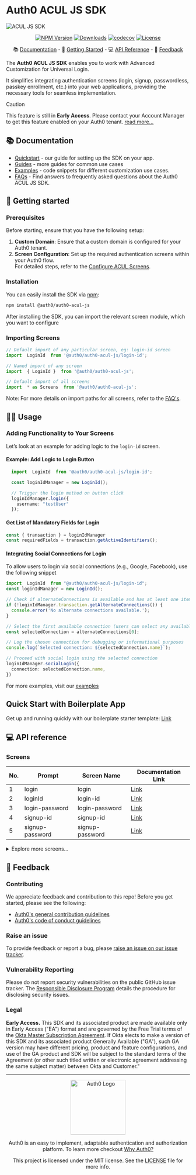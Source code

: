 # Auth0 ACUL JS SDK

![ACUL JS SDK](https://cdn.auth0.com/website/sdks/banners/auth0-acul-js-banner.png)

<div align="center">

[![NPM Version](https://img.shields.io/npm/v/@auth0/auth0-acul-js)](https://www.npmjs.com/package/@auth0/auth0-acul-js)
[![Downloads](https://img.shields.io/npm/dw/@auth0/auth0-acul-js)](https://www.npmjs.com/package/@auth0/auth0-acul-js)
[![codecov](https://codecov.io/gh/auth0/auth0-acul-js/branch/main/graph/badge.svg)](https://codecov.io/gh/auth0/auth0-acul-js)
[![License](https://img.shields.io/badge/License-MIT-blue.svg?style=flat)](https://opensource.org/licenses/MIT)

</div>

<div align='center'>

📚 [Documentation](#-documentation) - 🚀 [Getting Started](#-getting-started) - 💻 [API Reference](#-api-reference) - 💬 [Feedback](#-feedback)

</div>

The **Auth0 ACUL JS SDK** enables you to work with Advanced Customization for Universal Login.

It simplifies integrating authentication screens (login, signup, passwordless, passkey enrollment, etc.) into your web applications, providing the necessary tools for seamless implementation.

> [!CAUTION]
>
> This feature is still in **Early Access**. Please contact your Account Manager to get this feature enabled on your Auth0 tenant. [read more...](#legal)

## 📚 Documentation

- [Quickstart](https://auth0.com/docs/customize/login-pages/advanced-customizations/getting-started/sdk-quickstart) - our guide for setting up the SDK on your app.
- [Guides](https://auth0.com/docs/customize/login-pages/advanced-customizations/screens) - more guides for common use cases
- [Examples](https://github.com/auth0/universal-login/tree/master/packages/auth0-acul-js/examples) - code snippets for different customization use cases.
- [FAQs](FAQ.md) - Find answers to frequently asked questions about the Auth0 ACUL JS SDK.

## 🚀 Getting started

### Prerequisites
Before starting, ensure that you have the following setup:

1. **Custom Domain**: Ensure that a custom domain is configured for your Auth0 tenant.
2. **Screen Configuration**: Set up the required authentication screens within your Auth0 flow.  
   For detailed steps, refer to the [Configure ACUL Screens](https://auth0.com/docs/customize/login-pages/advanced-customizations/getting-started/configure-acul-screens).

### Installation

You can easily install the SDK via [npm](https://npmjs.org):

```sh
npm install @auth0/auth0-acul-js
```


After installing the SDK, you can import the relevant screen module, which you want to configure

### Importing Screens

```js
// Default import of any particular screen, eg: login-id screen
import  LoginId  from '@auth0/auth0-acul-js/login-id'; 

// Named import of any screen
import  { LoginId }  from '@auth0/auth0-acul-js'; 

// Default import of all screens
import  * as Screens  from '@auth0/auth0-acul-js'; 

```
Note: For more details on import paths for all screens, refer to the [FAQ's](FAQ.md).

## 👨‍💻 Usage

### Adding Functionality to Your Screens

Let’s look at an example for adding logic to the `login-id` screen.

#### Example: Add Logic to Login Button
```typescript
  import  LoginId  from '@auth0/auth0-acul-js/login-id';

  const loginIdManager = new LoginId();

  // Trigger the login method on button click
  loginIdManager.login({
    username: "testUser"
  });
``` 

#### Get List of Mandatory Fields for Login
 ```typescript
 const { transaction } = loginIdManager
 const requiredFields = transaction.getActiveIdentifiers();
 ```

 #### Integrating Social Connections for Login
To allow users to login via social connections (e.g., Google, Facebook), use the following snippet

```typescript
import  LoginId  from "@auth0/auth0-acul-js/login-id";
const loginIdManager = new LoginId();

// Check if alternateConnections is available and has at least one item
if (!loginIdManager.transaction.getAlternateConnections()) {
  console.error('No alternate connections available.');
}

// Select the first available connection (users can select any available connection)
const selectedConnection = alternateConnections[0];

// Log the chosen connection for debugging or informational purposes
console.log(`Selected connection: ${selectedConnection.name}`);

// Proceed with social login using the selected connection
loginIdManager.socialLogin({
  connection: selectedConnection.name,
})
```
For more examples, visit our [examples](https://github.com/auth0/universal-login/blob/master/packages/auth0-acul-js/examples/login-id.md)

## Quick Start with Boilerplate App
Get up and running quickly with our boilerplate starter template: [Link](https://github.com/auth0/auth0-acul-react-boilerplate)

## 💻 API reference
### Screens

| No.    | Prompt             | Screen Name       | Documentation Link                                                                                    |
|--------|--------------------|-------------------|--------------------------------------------------------------------------------------------|
| 1      | login              | login             | [Link](https://auth0.github.io/universal-login/classes/Classes.Login.html)                 |
| 2      | loginId            | login-id          | [Link](https://auth0.github.io/universal-login/classes/Classes.LoginId.html)               |
| 3      | login-password     | login-password    | [Link](https://auth0.github.io/universal-login/classes/Classes.LoginPassword.html)         |
| 4      | signup-id          | signup-id         | [Link](https://auth0.github.io/universal-login/classes/Classes.SignupId.html)              |
| 5      | signup-password    | signup-password   | [Link](https://auth0.github.io/universal-login/classes/Classes.SignupPassword.html)        |

<details>
  <summary>Explore more screens...</summary>

| No.    | Prompt                         | Screen Name                                      | Documentation Link                                                                                                                        |
|--------|--------------------------------|-------------------------------------------|-------------------------------------------------------------------------------------------------------|
| 6      | login-passwordless             | login-passwordless-email-code             | [Link](https://auth0.github.io/universal-login/classes/Classes.LoginPasswordlessEmailCode.html)   |
| 7      | login-passwordless             | login-passwordless-sms-otp                | [Link](https://auth0.github.io/universal-login/classes/Classes.LoginPasswordlessSmsOtp.html)      |
| 8      | passkeys                       | passkey-enrollment                        | [Link](https://auth0.github.io/universal-login/classes/Classes.PasskeyEnrollment.html)                |
| 9      | passkeys                       | passkey-enrollment-local                  | [Link](https://auth0.github.io/universal-login/classes/Classes.PasskeyEnrollmentLocal.html)           |
| 10     | phone-identifier-enrollment    | phone-identifier-enrollment               | [Link](https://auth0.github.io/universal-login/classes/Classes.PhoneIdentifierEnrollment.html)    |
| 11     | phone-identifier-challenge     | phone-identifier-challenge                | [Link](https://auth0.github.io/universal-login/classes/Classes.PhoneIdentifierChallenge.html)         |
| 12     | email-identifier-challenge     | email-identifier-challenge                | [Link](https://auth0.github.io/universal-login/classes/Classes.EmailIdentifierChallenge.html)     |
| 13     | captcha                        | interstitial-captcha                      | [Link](https://auth0.github.io/universal-login/classes/Classes.InterstitialCaptcha.html)      |
| 14     | reset-password                 | reset-password-email                      | [Link](https://auth0.github.io/universal-login/classes/Classes.ResetPasswordEmail.html)       |
| 15     | reset-password                 | reset-password-request                    | [Link](https://auth0.github.io/universal-login/classes/Classes.ResetPasswordRequest.html)        |
| 16     | reset-password                 | reset-password                            | [Link](https://auth0.github.io/universal-login/classes/Classes.ResetPassword.html)                |
| 17     | reset-password                 | reset-password-error                      | [Link](https://auth0.github.io/universal-login/classes/Classes.ResetPasswordError.html)            |
| 18     | reset-password                 | reset-password-success                    | [Link](https://auth0.github.io/universal-login/classes/Classes.ResetPasswordSuccess.html)         |
| 19     | signup                         | signup                                    | [Link](https://auth0.github.io/universal-login/classes/Classes.Signup.html)                        |
| 20     | mfa                            | mfa-detect-browser-capabilities           | [Link](https://auth0.github.io/universal-login/classes/Classes.MfaDetectBrowserCapabilities.html)   |
| 21     | mfa                            | mfa-enroll-result                         | [Link](https://auth0.github.io/universal-login/classes/Classes.MfaEnrollResult.html)   |
| 22     | mfa                            | mfa-begin-enroll-options                  | [Link](https://auth0.github.io/universal-login/classes/Classes.MfaBeginEnrollOptions.html)       |
| 23     | mfa                            | mfa-login-options                         | [Link](https://auth0.github.io/universal-login/classes/Classes.MfaLoginOptions.html)   |
| 24     | mfa-push                       | mfa-push-enrollment-qr                    | [Link](https://auth0.github.io/universal-login/classes/Classes.MfaPushEnrollmentQr.html)            |
| 25     | mfa-push                       | mfa-push-welcome                          | [Link](https://auth0.github.io/universal-login/classes/Classes.MfaPushWelcome.html)            |
| 26     | mfa-push                       | mfa-push-challenge-push                   | [Link](https://auth0.github.io/universal-login/classes/Classes.MfaPushChallengePush.html)   |
| 27     | mfa-push                       | mfa-push-list                             | [Link](https://auth0.github.io/universal-login/classes/Classes.MfaPushList.html)                   |
| 28     | mfa-sms                        | mfa-country-codes                         | [Link](https://auth0.github.io/universal-login/classes/Classes.MfaCountryCodes.html)              |
| 29     | mfa-sms                        | mfa-sms-challenge                         |   [Link](https://auth0.github.io/universal-login/classes/Classes.MfaSmsChallenge.html)                 |
| 30     | mfa-sms                        | mfa-sms-enrollment                        | [Link](https://auth0.github.io/universal-login/classes/Classes.MfaSmsEnrollment.html)           |
| 31     | mfa-sms                        | mfa-sms-list                              |  [Link](https://auth0.github.io/universal-login/classes/Classes.MfaSmsList.html)                  |
| 32     | mfa-email                      | mfa-email-challenge                       | [Link](https://auth0.github.io/universal-login/classes/Classes.MfaEmailChallenge.html)   |
| 33     | mfa-email                      | mfa-email-list                            | [Link](https://auth0.github.io/universal-login/classes/Classes.MfaEmailList.html)   |
| 34     | invitatino                     | accept-invitation                         | [Link](https://auth0.github.io/universal-login/classes/Classes.AcceptInvitation.html)   |
| 35     | organizations                  | organization-picker                       | [Link](https://auth0.github.io/universal-login/classes/Classes.OrganizationPicker.html)        |
| 36     | organizations                  | organization-selection                    | [Link](https://auth0.github.io/universal-login/classes/Classes.OrganizationSelection.html)        |
| 37     | reset-password                 | mfa-otp-challenge                         | [Link](https://auth0.github.io/universal-login/classes/Classes.MfaOtpChallenge.html)   |
| 38     | mfa-otp                        | mfa-otp-enrollment-code                   | [Link](https://auth0.github.io/universal-login/classes/Classes.MfaOtpEnrollmentCode.html)   |
| 39     | mfa-otp                        | mfa-otp-enrollment-qr                     | [Link](https://auth0.github.io/universal-login/classes/Classes.MfaOtpEnrollmentQr.html)   |
| 40     | reset-password                 | reset-password-mfa-email-challenge        | [Link](https://auth0.github.io/universal-login/classes/Classes.ResetPasswordMfaEmailChallenge.html)  |
| 41     | reset-password                 | reset-password-mfa-push-challenge-push    | [Link](https://auth0.github.io/universal-login/classes/Classes.ResetPasswordMfaPushChallengePush.html)|
| 42     | reset-password                 | mfa-sms-challenge                         | [Link](https://auth0.github.io/universal-login/classes/Classes.ResetPasswordMfaSmsChallenge.html)   |
| 43     | reset-password                 | reset-password-mfa-otp-challenge          | [Link](https://auth0.github.io/universal-login/classes/Classes.OrganizationSelection.html)   |
| 44     | mfa-phone                      | mfa-phone-enrollment                      | [Link](https://auth0.github.io/universal-login/classes/Classes.MfaPhoneEnrollment.html)   |
| 45     | mfa-voice                      | mfa-voice-enrollment                      | [Link](https://auth0.github.io/universal-login/classes/Classes.MfaVoiceEnrollment.html)   |
| 46     | mfa-recovery-code              | mfa-recovery-code-challenge               | [Link](https://auth0.github.io/universal-login/classes/Classes.MfaRecoveryCodeChallenge.html)   |
| 47     | device-flow                    | device-code-activation-allowed            | [Link](https://auth0.github.io/universal-login/classes/Classes.DeviceCodeActivationAllowed.html)   |
| 48     | device-flow                    | device-code-activation-denied             | [Link](https://auth0.github.io/universal-login/classes/Classes.DeviceCodeActivationDenied.html)   |
| 49     | device-flow                    | device-code-activation                    | [Link](https://auth0.github.io/universal-login/classes/Classes.DeviceCodeActivation.html)   |
| 50     | reset-password             | reset-password-mfa-recovery-code-challenge | [Link](https://auth0.github.io/universallogin/classes/Classes.ResetPasswordMfaRecoveryCodeChallenge.html) |
| 51     | reset-password                 | reset-password-mfa-voice                  | [Link](https://auth0.github.io/universal-login/classes/Classes.ResetPasswordMfaVoiceChallenge.html)   |
| 52     | common                         | redeem-ticket                             | [Link](https://auth0.github.io/universal-login/classes/Classes.RedeemTicket.html)   |
| 53     | device-flow                    | device-code-confirmation                  | [Link](https://auth0.github.io/universal-login/classes/Classes.DeviceCodeConfirmation.html)   |
| 54     | mfa-phone                      | mfa-phone-challenge                       | [Link](https://auth0.github.io/universal-login/classes/Classes.MfaPhoneChallenge.html) |
| 55     | mfa-voice                      | mfa-voice-challenge                       | [Link](https://auth0.github.io/universal-login/classes/Classes.MfaVoiceChallenge.html)   |
| 56     | mfa-recovery-code              | mfa-recovery-code-enrollment              | [Link](https://auth0.github.io/universal-login/classes/Classes.MfaRecoveryCodeEnrollment.html)   |
| 57     | reset-password                 | reset-password-mfa-phone-challenge        | [Link](https://auth0.github.io/universal-login/classes/Classes.ResetPasswordMfaPhoneChallenge.html)   |

</details>




## 💬 Feedback

### Contributing

We appreciate feedback and contribution to this repo! Before you get started, please see the following:

- [Auth0's general contribution guidelines](https://github.com/auth0/open-source-template/blob/master/GENERAL-CONTRIBUTING.md)
- [Auth0's code of conduct guidelines](https://github.com/auth0/open-source-template/blob/master/CODE-OF-CONDUCT.md)

### Raise an issue

To provide feedback or report a bug, please [raise an issue on our issue tracker](https://github.com/auth0/universal-login/issues).

### Vulnerability Reporting

Please do not report security vulnerabilities on the public GitHub issue tracker. The [Responsible Disclosure Program](https://auth0.com/responsible-disclosure-policy) details the procedure for disclosing security issues.

### Legal

**Early Access.** This SDK and its associated product are made available only in Early Access ("EA") format and are governed by the Free Trial terms of the [Okta Master Subscription Agreement](https://www.okta.com/agreements/#mastersubscriptionagreement). If Okta elects to make a version of this SDK and its associated product Generally Available ("GA"), such GA version may have different pricing, product and feature configurations, and use of the GA product and SDK will be subject to the standard terms of the Agreement (or other such titled written or electronic agreement addressing the same subject matter) between Okta and Customer."

---

<p align="center">
  <picture>
    <source media="(prefers-color-scheme: light)" srcset="https://cdn.auth0.com/website/sdks/logos/auth0_light_mode.png"   width="150">
    <source media="(prefers-color-scheme: dark)" srcset="https://cdn.auth0.com/website/sdks/logos/auth0_dark_mode.png" width="150">
    <img alt="Auth0 Logo" src="https://cdn.auth0.com/website/sdks/logos/auth0_light_mode.png" width="150">
  </picture>
</p>
<p align="center">Auth0 is an easy to implement, adaptable authentication and authorization platform. To learn more checkout <a href="https://auth0.com/why-auth0">Why Auth0?</a></p>
<p align="center">
This project is licensed under the MIT license. See the <a href="https://github.com/auth0/auth0.js/blob/master/LICENSE"> LICENSE</a> file for more info.</p>

